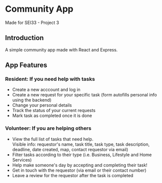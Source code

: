 # Community App
Made for SEI33 - Project 3

<h2>Introduction</h2>
A simple community app made with React and Express.

<h2>App Features</h2>

<h3>Resident: If you need help with tasks</h3>
<ul>
  <li>Create a new acccount and log in</li>
  <li>Create a new request for your specific task (form autofills personal info using the backend)</li>
  <li>Change your personal details</li>
  <li>Track the status of your current requests</li>
  <li>Mark task as completed once it is done</li>
  
</ul>

<h3>Volunteer: If you are helping others</h3>
<ul>
  <li>View the full list of tasks that need help.</li>
  </li>Visible info: requestor's name, task title, task type, task description, deadline, date created, map, contact requestor via email)</li>
  <li>Filter tasks according to their type (i.e. Business, Lifestyle and Home Services)</li>
  <li>Help make someone's day by accepting and completing their task!</li>
  <li>Get in touch with the requestor (via email or their contact number)</li>
  <li>Leave a review for the requestor after the task is completed</li>
</ul>
